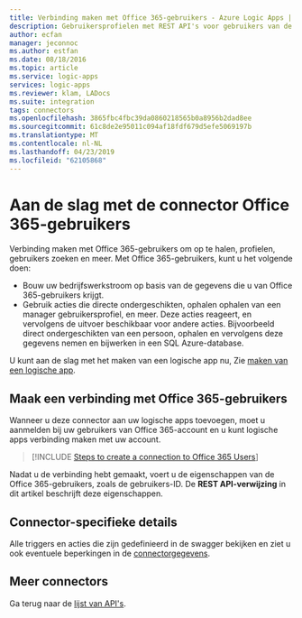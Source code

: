 ```yaml
---
title: Verbinding maken met Office 365-gebruikers - Azure Logic Apps | Microsoft Docs
description: Gebruikersprofielen met REST API's voor gebruikers van de Office 365 en Azure Logic Apps beheren
author: ecfan
manager: jeconnoc
ms.author: estfan
ms.date: 08/18/2016
ms.topic: article
ms.service: logic-apps
services: logic-apps
ms.reviewer: klam, LADocs
ms.suite: integration
tags: connectors
ms.openlocfilehash: 3865fbc4fbc39da0860218565b0a8956b2dad8ee
ms.sourcegitcommit: 61c8de2e95011c094af18fdf679d5efe5069197b
ms.translationtype: MT
ms.contentlocale: nl-NL
ms.lasthandoff: 04/23/2019
ms.locfileid: "62105868"
---
```

# <a name="get-started-with-the-office-365-users-connector"></a>Aan de slag met de connector Office 365-gebruikers
Verbinding maken met Office 365-gebruikers om op te halen, profielen, gebruikers zoeken en meer. Met Office 365-gebruikers, kunt u het volgende doen:

* Bouw uw bedrijfswerkstroom op basis van de gegevens die u van Office 365-gebruikers krijgt. 
* Gebruik acties die directe ondergeschikten, ophalen ophalen van een manager gebruikersprofiel, en meer. Deze acties reageert, en vervolgens de uitvoer beschikbaar voor andere acties. Bijvoorbeeld direct ondergeschikten van een persoon, ophalen en vervolgens deze gegevens nemen en bijwerken in een SQL Azure-database. 

U kunt aan de slag met het maken van een logische app nu, Zie [maken van een logische app](../logic-apps/quickstart-create-first-logic-app-workflow.md).

## <a name="create-a-connection-to-office-365-users"></a>Maak een verbinding met Office 365-gebruikers
Wanneer u deze connector aan uw logische apps toevoegen, moet u aanmelden bij uw gebruikers van Office 365-account en u kunt logische apps verbinding maken met uw account.

> [!INCLUDE [Steps to create a connection to Office 365 Users](../../includes/connectors-create-api-office365users.md)]
> 
> 

Nadat u de verbinding hebt gemaakt, voert u de eigenschappen van de Office 365-gebruikers, zoals de gebruikers-ID. De **REST API-verwijzing** in dit artikel beschrijft deze eigenschappen.

## <a name="connector-specific-details"></a>Connector-specifieke details

Alle triggers en acties die zijn gedefinieerd in de swagger bekijken en ziet u ook eventuele beperkingen in de [connectorgegevens](/connectors/officeusers/).

## <a name="more-connectors"></a>Meer connectors
Ga terug naar de [lijst van API's](apis-list.md).